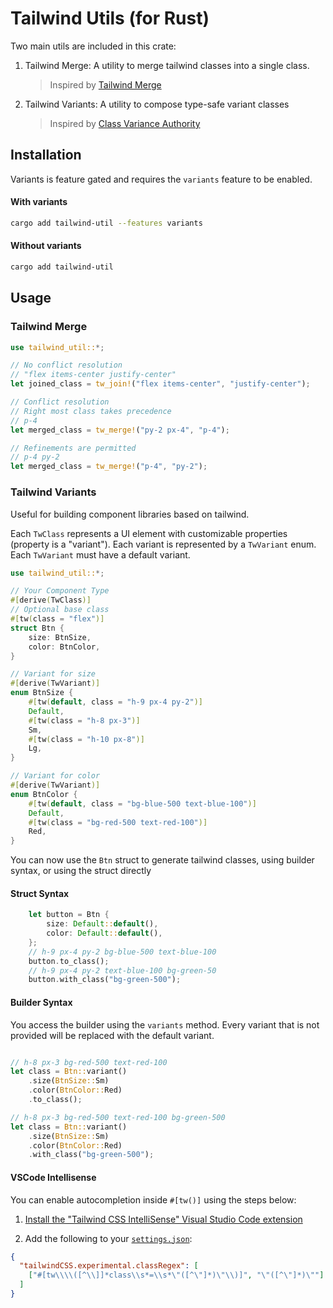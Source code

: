 # Tailwind Utils (for Rust)

Two main utils are included in this crate:

1. Tailwind Merge: A utility to merge tailwind classes into a single class.
    > Inspired by [Tailwind Merge](https://github.com/dcastil/tailwind-merge)
2. Tailwind Variants: A utility to compose type-safe variant classes
    > Inspired by [Class Variance Authority](https://github.com/joe-bell/cva)


## Installation

Variants is feature gated and requires the `variants` feature to be enabled.

#### With variants
```bash
cargo add tailwind-util --features variants
```

#### Without variants
```bash
cargo add tailwind-util
```

## Usage

### Tailwind Merge

```rust
use tailwind_util::*;

// No conflict resolution
// "flex items-center justify-center"
let joined_class = tw_join!("flex items-center", "justify-center");

// Conflict resolution
// Right most class takes precedence
// p-4
let merged_class = tw_merge!("py-2 px-4", "p-4");

// Refinements are permitted
// p-4 py-2
let merged_class = tw_merge!("p-4", "py-2");

```

### Tailwind Variants

Useful for building component libraries based on tailwind.

Each `TwClass` represents a UI element with customizable properties (property is a "variant"). Each variant is represented by a `TwVariant` enum. Each `TwVariant` must have a default variant.

```rust
use tailwind_util::*;

// Your Component Type
#[derive(TwClass)]
// Optional base class
#[tw(class = "flex")]
struct Btn {
    size: BtnSize,
    color: BtnColor,
}

// Variant for size
#[derive(TwVariant)]
enum BtnSize {
    #[tw(default, class = "h-9 px-4 py-2")]
    Default,
    #[tw(class = "h-8 px-3")]
    Sm,
    #[tw(class = "h-10 px-8")]
    Lg,
}

// Variant for color
#[derive(TwVariant)]
enum BtnColor {
    #[tw(default, class = "bg-blue-500 text-blue-100")]
    Default,
    #[tw(class = "bg-red-500 text-red-100")]
    Red,
}

```

You can now use the `Btn` struct to generate tailwind classes, using builder syntax, or using the struct directly


#### Struct Syntax
```rust
    let button = Btn {
        size: Default::default(),
        color: Default::default(),
    };
    // h-9 px-4 py-2 bg-blue-500 text-blue-100
    button.to_class();
    // h-9 px-4 py-2 text-blue-100 bg-green-50
    button.with_class("bg-green-500");

```

#### Builder Syntax
You access the builder using the `variants` method. Every variant that is not provided will be replaced with the default variant.

```rust

// h-8 px-3 bg-red-500 text-red-100
let class = Btn::variant()
    .size(BtnSize::Sm)
    .color(BtnColor::Red)
    .to_class();

// h-8 px-3 bg-red-500 text-red-100 bg-green-500
let class = Btn::variant()
    .size(BtnSize::Sm)
    .color(BtnColor::Red)
    .with_class("bg-green-500");

```

#### VSCode Intellisense

You can enable autocompletion inside `#[tw()]` using the steps below:

1. [Install the "Tailwind CSS IntelliSense" Visual Studio Code extension](https://marketplace.visualstudio.com/items?itemName=bradlc.vscode-tailwindcss)

2. Add the following to your [`settings.json`](https://code.visualstudio.com/docs/getstarted/settings):

```json
{
  "tailwindCSS.experimental.classRegex": [
    ["#[tw\\\\([^\\]]*class\\s*=\\s*\"([^\"]*)\"\\)]", "\"([^\"]*)\""]
  ]
}
```